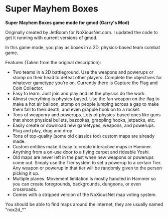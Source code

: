 # Super Mayhem Boxes

**Super Mayhem Boxes game mode for gmod (Garry's Mod)**

Originally created by JetBoom for NoXiousNet.com. I updated the code to get it running with current versions of gmod.

In this game mode, you play as boxes in a 2D, physics-based team combat game.

Features (Taken from the original description):

- Two teams in a 2D battleground. Use the weapons and powerups or stomp on their head to defeat other players. Complete the objectives for whatever gametype you're on. Currently there is Capture the Flag and Coin Collector.
- Easy to learn. Just join and play and let the physics do the work.
- Almost everything is physics-based. Use the fan weapon on the flag to make a hot air balloon, stomp on people jumping across a gap to make them fall to their death, and even grapple hook on to a rocket.
- Tons of weaponry and powerups. Lots of physics-based ones like guns that shoot physical bullets, bazookas, grappling hooks, jetpacks, etc.
- Easily create or download new gametypes, weapons, and powerups. Plug and play, drag and drop.
- Tons of top-quality (some old classics too) custom maps are already made.
- Custom entities make it easy to create interactive maps in Hammer. Anything from a on-use door to a flying carpet and rideable Yoshi.
- Old maps are never left in the past when new weapons or powerups come out. Simply use the Tier system to set a powerup to a certain Tier. Any weapon or powerup in that tier will be randomly given to the person picking it up.
- Multiple planes. Movement limitation is mostly handled in Hammer so you can create foregrounds, backgrounds, dungeons, or even crossroads.
- Comes with a stripped version of the NoXiousNet map voting system.

You should be able to find maps around the internet, they are usually named "nox2d_*"
